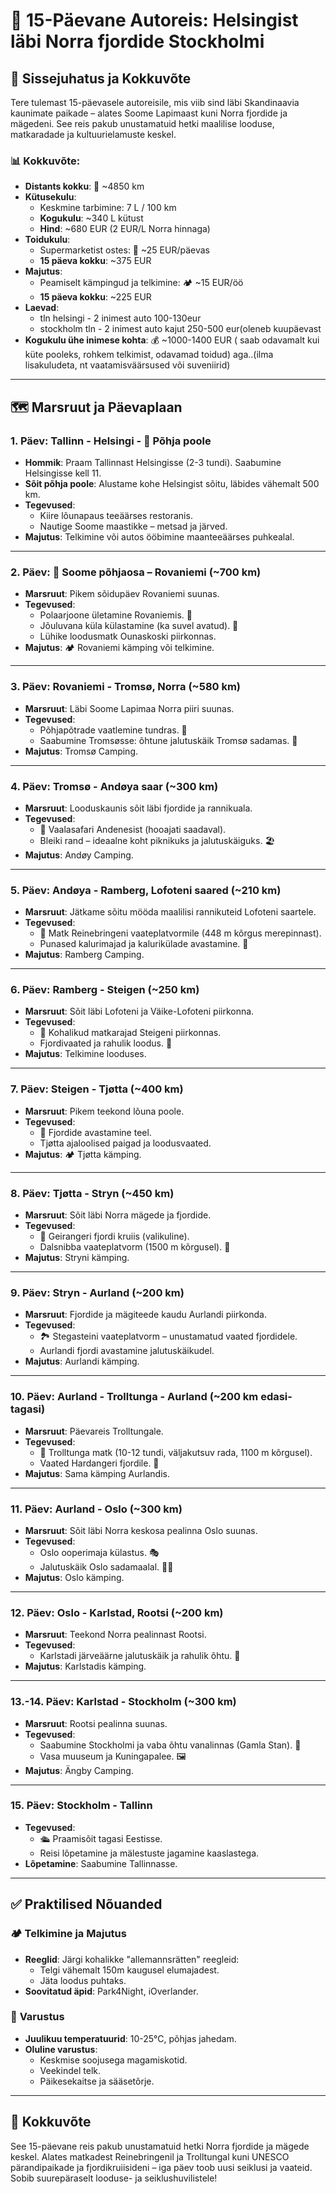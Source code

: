 # 🚗 15-Päevane Autoreis: Helsingist läbi Norra fjordide Stockholmi

## 📝 **Sissejuhatus ja Kokkuvõte**

Tere tulemast 15-päevasele autoreisile, mis viib sind läbi Skandinaavia kaunimate paikade – alates Soome Lapimaast kuni Norra fjordide ja mägedeni. See reis pakub unustamatuid hetki maalilise looduse, matkaradade ja kultuurielamuste keskel.

### **📊 Kokkuvõte**:
- **Distants kokku**: 🚙 ~4850 km
- **Kütusekulu**: 
  - Keskmine tarbimine: 7 L / 100 km
  - **Kogukulu**: ~340 L kütust
  - **Hind**: ~680 EUR (2 EUR/L Norra hinnaga)
- **Toidukulu**: 
  - Supermarketist ostes: 🥗 ~25 EUR/päevas
  - **15 päeva kokku**: ~375 EUR
- **Majutus**: 
  - Peamiselt kämpingud ja telkimine: 🏕️ ~15 EUR/öö
  - **15 päeva kokku**: ~225 EUR
- **Laevad**:
  - tln helsingi - 2 inimest auto 100-130eur
  - stockholm tln - 2 inimest auto kajut 250-500 eur(oleneb kuupäevast
- **Kogukulu ühe inimese kohta**: 💰 ~1000-1400 EUR ( saab odavamalt kui küte pooleks, rohkem telkimist, odavamad toidud) aga..(ilma lisakuludeta, nt vaatamisväärsused või suveniirid)

---

## 🗺️ **Marsruut ja Päevaplaan**

### 1. Päev: Tallinn - Helsingi - 🚗 Põhja poole
- **Hommik**: Praam Tallinnast Helsingisse (2-3 tundi). Saabumine Helsingisse kell 11.
- **Sõit põhja poole**: Alustame kohe Helsingist sõitu, läbides vähemalt 500 km.
- **Tegevused**:
  - Kiire lõunapaus teeäärses restoranis.
  - Nautige Soome maastikke – metsad ja järved.
- **Majutus**: Telkimine või autos ööbimine maanteeäärses puhkealal.

---

### 2. Päev: 🚗 Soome põhjaosa – Rovaniemi (~700 km)
- **Marsruut**: Pikem sõidupäev Rovaniemi suunas.
- **Tegevused**:
  - Polaarjoone ületamine Rovaniemis. 📍
  - Jõuluvana küla külastamine (ka suvel avatud). 🎅
  - Lühike loodusmatk Ounaskoski piirkonnas.
- **Majutus**: 🏕️ Rovaniemi kämping või telkimine.

---

### 3. Päev: Rovaniemi - Tromsø, Norra (~580 km)
- **Marsruut**: Läbi Soome Lapimaa Norra piiri suunas.
- **Tegevused**:
  - Põhjapõtrade vaatlemine tundras. 🦌
  - Saabumine Tromsøsse: õhtune jalutuskäik Tromsø sadamas. 🌅
- **Majutus**: Tromsø Camping.

---

### 4. Päev: Tromsø - Andøya saar (~300 km)
- **Marsruut**: Looduskaunis sõit läbi fjordide ja rannikuala.
- **Tegevused**:
  - 🐋 Vaalasafari Andenesist (hooajati saadaval).
  - Bleiki rand – ideaalne koht piknikuks ja jalutuskäiguks. 🏖️
- **Majutus**: Andøy Camping.

---

### 5. Päev: Andøya - Ramberg, Lofoteni saared (~210 km)
- **Marsruut**: Jätkame sõitu mööda maalilisi rannikuteid Lofoteni saartele.
- **Tegevused**:
  - 🥾 Matk Reinebringeni vaateplatvormile (448 m kõrgus merepinnast).
  - Punased kalurimajad ja kalurikülade avastamine. 🛶
- **Majutus**: Ramberg Camping.

---

### 6. Päev: Ramberg - Steigen (~250 km)
- **Marsruut**: Sõit läbi Lofoteni ja Väike-Lofoteni piirkonna.
- **Tegevused**:
  - 🌄 Kohalikud matkarajad Steigeni piirkonnas.
  - Fjordivaated ja rahulik loodus. 🌿
- **Majutus**: Telkimine looduses.

---

### 7. Päev: Steigen - Tjøtta (~400 km)
- **Marsruut**: Pikem teekond lõuna poole.
- **Tegevused**:
  - 🚢 Fjordide avastamine teel.
  - Tjøtta ajaloolised paigad ja loodusvaated.
- **Majutus**: 🏕️ Tjøtta kämping.

---

### 8. Päev: Tjøtta - Stryn (~450 km)
- **Marsruut**: Sõit läbi Norra mägede ja fjordide.
- **Tegevused**:
  - 🚤 Geirangeri fjordi kruiis (valikuline).
  - Dalsnibba vaateplatvorm (1500 m kõrgusel). 🌌
- **Majutus**: Stryni kämping.

---

### 9. Päev: Stryn - Aurland (~200 km)
- **Marsruut**: Fjordide ja mägiteede kaudu Aurlandi piirkonda.
- **Tegevused**:
  - 🏞️ Stegasteini vaateplatvorm – unustamatud vaated fjordidele.
  - Aurlandi fjordi avastamine jalutuskäikudel.
- **Majutus**: Aurlandi kämping.

---

### 10. Päev: Aurland - Trolltunga - Aurland (~200 km edasi-tagasi)
- **Marsruut**: Päevareis Trolltungale.
- **Tegevused**:
  - 🥾 Trolltunga matk (10-12 tundi, väljakutsuv rada, 1100 m kõrgusel).
  - Vaated Hardangeri fjordile. 🌄
- **Majutus**: Sama kämping Aurlandis.

---

### 11. Päev: Aurland - Oslo (~300 km)
- **Marsruut**: Sõit läbi Norra keskosa pealinna Oslo suunas.
- **Tegevused**:
  - Oslo ooperimaja külastus. 🎭
  - Jalutuskäik Oslo sadamaalal. 🚶‍♂️
- **Majutus**: Oslo kämping.

---

### 12. Päev: Oslo - Karlstad, Rootsi (~200 km)
- **Marsruut**: Teekond Norra pealinnast Rootsi.
- **Tegevused**:
  - Karlstadi järveäärne jalutuskäik ja rahulik õhtu. 🌅
- **Majutus**: Karlstadis kämping.

---

### 13.-14. Päev: Karlstad - Stockholm (~300 km)
- **Marsruut**: Rootsi pealinna suunas.
- **Tegevused**:
  - Saabumine Stockholmi ja vaba õhtu vanalinnas (Gamla Stan). 🏰
  - Vasa muuseum ja Kuningapalee. 🖼️
- **Majutus**: Ängby Camping.

---

### 15. Päev: Stockholm - Tallinn
- **Tegevused**:
  - 🛳️ Praamisõit tagasi Eestisse.
  - Reisi lõpetamine ja mälestuste jagamine kaaslastega.
- **Lõpetamine**: Saabumine Tallinnasse.

---

## ✅ **Praktilised Nõuanded**

### 🏕️ **Telkimine ja Majutus**
- **Reeglid**: Järgi kohalikke "allemannsrätten" reegleid:
  - Telgi vähemalt 150m kaugusel elumajadest.
  - Jäta loodus puhtaks.
- **Soovitatud äpid**: Park4Night, iOverlander.

### 🎒 **Varustus**
- **Juulikuu temperatuurid**: 10-25°C, põhjas jahedam.
- **Oluline varustus**:
  - Keskmise soojusega magamiskotid.
  - Veekindel telk.
  - Päikesekaitse ja sääsetõrje.

---

## 💬 **Kokkuvõte**
See 15-päevane reis pakub unustamatuid hetki Norra fjordide ja mägede keskel. Alates matkadest Reinebringenil ja Trolltungal kuni UNESCO pärandipaikade ja fjordikruiisideni – iga päev toob uusi seiklusi ja vaateid. Sobib suurepäraselt looduse- ja seiklushuvilistele!

